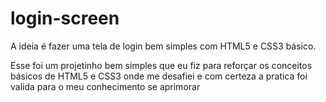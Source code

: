 # login-screen
A ideia é fazer uma tela de login bem simples com HTML5 e CSS3 básico.

Esse foi um projetinho bem simples que eu fiz para reforçar os conceitos básicos de HTML5 e CSS3 onde me desafiei e com certeza a pratica foi valida para o meu conhecimento se aprimorar
